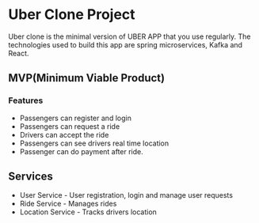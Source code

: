 # Uber Clone Project
Uber clone is the minimal version of UBER APP that you use regularly. The technologies used to build this app are 
spring microservices, Kafka and React.

## MVP(Minimum Viable Product)
### Features
- Passengers can register and login
- Passengers can request a ride
- Drivers can accept the ride
- Passengers can see drivers real time location
- Passenger can do payment after ride.

## Services
- User Service - User registration, login and manage user requests
- Ride Service - Manages rides 
- Location Service - Tracks drivers location